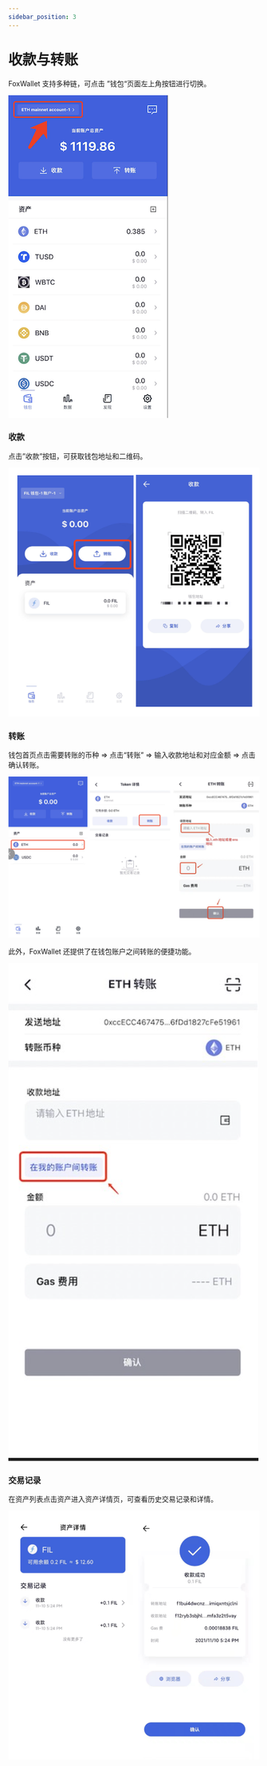 ```yaml
---
sidebar_position: 3
---
```


# 收款与转账
FoxWallet 支持多种链，可点击 ”钱包“页面左上角按钮进行切换。

![](./img/switch-wallet.png)

### 收款
点击”收款”按钮，可获取钱包地址和二维码。

![](./img/receive.png)

### 转账

钱包首页点击需要转账的币种 => 点击“转账” => 输入收款地址和对应金额 => 点击确认转账。

![](./img/transfer.png)

此外，FoxWallet 还提供了在钱包账户之间转账的便捷功能。

![](./img/transfer-in-wallet.png)

### 交易记录
在资产列表点击资产进入资产详情页，可查看历史交易记录和详情。

![](./img/history_detail.png)



